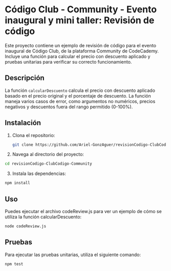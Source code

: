 # Código Club - Community - Evento inaugural y mini taller: Revisión de código

Este proyecto contiene un ejemplo de revisión de código para el evento inaugural de Código Club, de la plataforma Community de CodeCademy. Incluye una función para calcular el precio con descuento aplicado y pruebas unitarias para verificar su correcto funcionamiento.

## Descripción

La función `calcularDescuento` calcula el precio con descuento aplicado basado en el precio original y el porcentaje de descuento. La función maneja varios casos de error, como argumentos no numéricos, precios negativos y descuentos fuera del rango permitido (0-100%).

## Instalación

1. Clona el repositorio:
   ```sh
   git clone https://github.com/Ariel-GonzAguer/revisionCodigo-ClubCodigo-Community.git
   ```
2. Navega al directorio del proyecto:

```sh
cd revisionCodigo-ClubCodigo-Community
```

3. Instala las dependencias:

```sh
npm install
```

## Uso

Puedes ejecutar el archivo codeReview.js para ver un ejemplo de cómo se utiliza la función calcularDescuento:

```sh
node codeReview.js
```

## Pruebas

Para ejecutar las pruebas unitarias, utiliza el siguiente comando:

```sh
npm test
```
